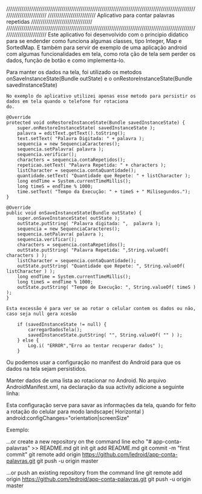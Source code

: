 ////////////////////////////////////////////////////////////////////////////////////////////////////////////////////////
/////////////////////////         Aplicativo para contar palavras repetidas             ////////////////////////////////
////////////////////////////////////////////////////////////////////////////////////////////////////////////////////////
Este aplicativo foi desenvolvido com o principio didatico para se endender como funciona algumas classes, tipo Integer,
Map e SortedMap. E também para servir de exemplo de uma aplicação android com algumas funcionalidades em tela, como rota
ção de tela sem perder os dados, função de botão e como implementa-lo.

Para manter os dados na tela, foi utilizado os metodos onSaveInstanceState(Bundle outState) e o
onRestoreInstanceState(Bundle savedInstanceState)

    No exemplo do aplicativo utilizei apenas esse metodo para persistir os dados em tela quando o telefone for rotaciona
    do.

    @Override
    protected void onRestoreInstanceState(Bundle savedInstanceState) {
        super.onRestoreInstanceState( savedInstanceState );
        palavra = editText.getText().toString();
        text.setText( "Palavra Digitada: " + palavra );
        sequencia = new SequenciaCaracteres();
        sequencia.setPalavra( palavra );
        sequencia.verificar();
        characters = sequencia.contaRepetidos();
        repeticao.setText( "Palavra Repetida: " + characters );
        listCharacter = sequencia.contaQuantidade();
        quantidade.setText( "Quantidade que Repete: " + listCharacter );
        long endTime = System.currentTimeMillis();
        long timeS = endTime % 1000;
        time.setText( "Tempo da Execução: " + timeS + " Milisegundos.");
    }

    @Override
    public void onSaveInstanceState(Bundle outState) {
        super.onSaveInstanceState( outState );
        outState.putString( "Palavra digitada: ",  palavra );
        sequencia = new SequenciaCaracteres();
        sequencia.setPalavra( palavra );
        sequencia.verificar();
        characters = sequencia.contaRepetidos();
        outState.putString( "Palavra Repetida: ",String.valueOf( characters ) );
        listCharacter = sequencia.contaQuantidade();
        outState.putString( "Quantidade que Repete: ", String.valueOf( listCharacter ) );
        long endTime = System.currentTimeMillis();
        long timeS = endTime % 1000;
        outState.putString( "Tempo de Execução: ", String.valueOf( timeS ) );
    }

    Esta excessão é para ver se ao rotar o celular contem os dados ou não, caso seja null gera xcesão

        if (savedInstanceState != null) {
            carregarDadosTela();
            savedInstanceState.putString( "", String.valueOf( "" ) );
        } else {
            Log.i( "ERROR","Erro ao tentar recuperar dados" );
        }


Ou podemos usar a configuração no manifest do Android para que os dados na tela sejam persistidos.

Manter dados de uma lista ao rotacionar no Android.
No arquivo AndroidManifest.xml, na declaração da sua activity adicione a seguinte linha:

Esta configuração serve para savar as informações da tela,
quando for feito a rotação do celular para modo landscape( Horizontal )
android:configChanges="orientation|screenSize"

Exemplo:

<activity
    android:name="com.example.activity.MainActivity"
    android:configChanges="orientation|screenSize"
    android:label="@string/app_name" >
</activity>

…or create a new repository on the command line
  echo "# app-conta-palavras" >> README.md
  git init
  git add README.md
  git commit -m "first commit"
  git remote add origin https://github.com/ledroid/app-conta-palavras.git
  git push -u origin master

…or push an existing repository from the command line
  git remote add origin https://github.com/ledroid/app-conta-palavras.git
  git push -u origin master